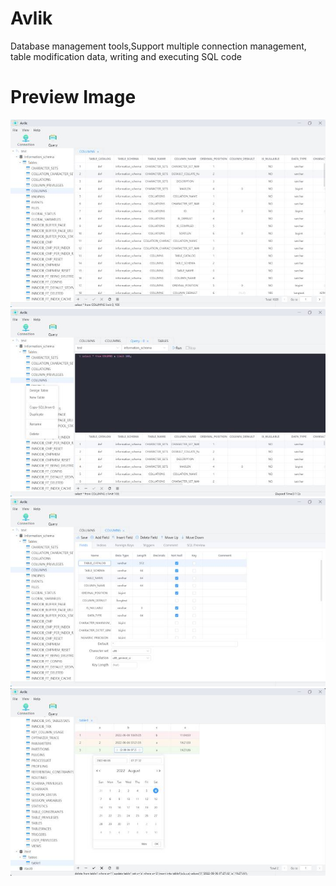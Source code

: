 # Avlik
Database management tools,Support multiple connection management, table modification data, writing and executing SQL code

# Preview Image
![Image text](https://raw.githubusercontent.com/Cashew-wood/Avlik/master/preview/1.jpg)
![Image text](https://raw.githubusercontent.com/Cashew-wood/Avlik/master/preview/3.jpg)
![Image text](https://raw.githubusercontent.com/Cashew-wood/Avlik/master/preview/2.jpg)
![Image text](https://raw.githubusercontent.com/Cashew-wood/Avlik/master/preview/4.jpg)
